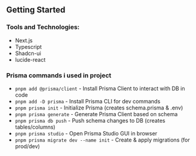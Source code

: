 
## Getting Started

### Tools and Technologies:
 - Next.js
 - Typescript
 - Shadcn-ui
 - lucide-react

 ### Prisma commands i used in project
- `pnpm add @prisma/client` - Install Prisma Client to interact with DB in code  
- `pnpm add -D prisma` - Install Prisma CLI for dev commands  
- `pnpm prisma init` - Initialize Prisma (creates schema.prisma & .env)  
- `pnpm prisma generate` - Generate Prisma Client based on schema  
- `pnpm prisma db push` - Push schema changes to DB (creates tables/columns)  
- `pnpm prisma studio` - Open Prisma Studio GUI in browser  
- `pnpm prisma migrate dev --name init` - Create & apply migrations (for prod/dev) 


